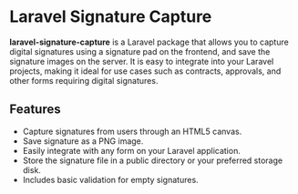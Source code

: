 # Laravel Signature Capture

**laravel-signature-capture** is a Laravel package that allows you to capture digital signatures using a signature pad on the frontend, and save the signature images on the server. It is easy to integrate into your Laravel projects, making it ideal for use cases such as contracts, approvals, and other forms requiring digital signatures.

## Features

- Capture signatures from users through an HTML5 canvas.
- Save signature as a PNG image.
- Easily integrate with any form on your Laravel application.
- Store the signature file in a public directory or your preferred storage disk.
- Includes basic validation for empty signatures.
